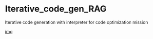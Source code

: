 # Iterative_code_gen_RAG
Iterative code generation with interpreter for code optimization mission

[img](./img/IterativePipeline.png)
